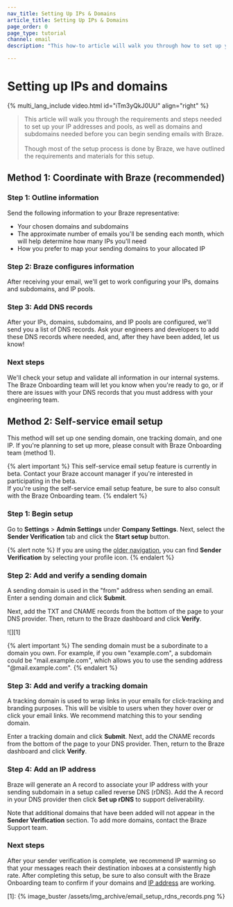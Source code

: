 ```yaml
---
nav_title: Setting Up IPs & Domains
article_title: Setting Up IPs & Domains
page_order: 0
page_type: tutorial
channel: email
description: "This how-to article will walk you through how to set up your IPs and Domains for sending emails through Braze."

---
```


# Setting up IPs and domains

{% multi_lang_include video.html id="iTm3yQkJ0UU" align="right"  %}

> This article will walk you through the requirements and steps needed to set up your IP addresses and pools, as well as domains and subdomains needed before you can begin sending emails with Braze.<br><br>Though most of the setup process is done by Braze, we have outlined the requirements and materials for this setup.

## Method 1: Coordinate with Braze (recommended)

### Step 1: Outline information

Send the following information to your Braze representative:

* Your chosen domains and subdomains
* The approximate number of emails you'll be sending each month, which will help determine how many IPs you'll need
* How you prefer to map your sending domains to your allocated IP

### Step 2: Braze configures information

After receiving your email, we'll get to work configuring your IPs, domains and subdomains, and IP pools.

### Step 3: Add DNS records

After your IPs, domains, subdomains, and IP pools are configured, we'll send you a list of DNS records. Ask your engineers and developers to add these DNS records where needed, and, after they have been added, let us know!

### Next steps

We'll check your setup and validate all information in our internal systems. The Braze Onboarding team will let you know when you're ready to go, or if there are issues with your DNS records that you must address with your engineering team.

## Method 2: Self-service email setup

This method will set up one sending domain, one tracking domain, and one IP. If you're planning to set up more, please consult with Braze Onboarding team (method 1).

{% alert important %}
This self-service email setup feature is currently in beta. Contact your Braze account manager if you're interested in participating in the beta.<br>If you're using the self-service email setup feature, be sure to also consult with the Braze Onboarding team.
{% endalert %}

### Step 1: Begin setup

Go to **Settings** > **Admin Settings** under **Company Settings**. Next, select the **Sender Verification** tab and click the **Start setup** button.

{% alert note %}
If you are using the [older navigation]({{site.baseurl}}/navigation), you can find **Sender Verification** by selecting your profile icon.
{% endalert %}

### Step 2: Add and verify a sending domain

A sending domain is used in the "from" address when sending an email. Enter a sending domain and click **Submit**. 

Next, add the TXT and CNAME records from the bottom of the page to your DNS provider. Then, return to the Braze dashboard and click **Verify**.

![][1]

{% alert important %}
The sending domain must be a subordinate to a domain you own. For example, if you own "example.com", a subdomain could be "mail.example.com", which allows you to use the sending address "@mail.example.com".
{% endalert %}

### Step 3: Add and verify a tracking domain

A tracking domain is used to wrap links in your emails for click-tracking and branding purposes. This will be visible to users when they hover over or click your email links. We recommend matching this to your sending domain.

Enter a tracking domain and click **Submit**. Next, add the CNAME records from the bottom of the page to your DNS provider. Then, return to the Braze dashboard and click **Verify**.

### Step 4: Add an IP address

Braze will generate an A record to associate your IP address with your sending subdomain in a setup called reverse DNS (rDNS). Add the A record in your DNS provider then click **Set up rDNS** to support deliverability.

Note that additional domains that have been added will not appear in the **Sender Verification** section. To add more domains, contact the Braze Support team.

### Next steps

After your sender verification is complete, we recommend IP warming so that your messages reach their destination inboxes at a consistently high rate. After completing this setup, be sure to also consult with the Braze Onboarding team to confirm if your domains and [IP address]({{site.baseurl}}/user_guide/message_building_by_channel/email/email_setup/ip_warming/) are working.

[1]: {% image_buster /assets/img_archive/email_setup_rdns_records.png %}